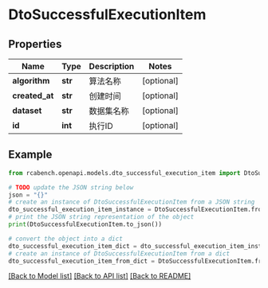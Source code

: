 # DtoSuccessfulExecutionItem


## Properties

Name | Type | Description | Notes
------------ | ------------- | ------------- | -------------
**algorithm** | **str** | 算法名称 | [optional] 
**created_at** | **str** | 创建时间 | [optional] 
**dataset** | **str** | 数据集名称 | [optional] 
**id** | **int** | 执行ID | [optional] 

## Example

```python
from rcabench.openapi.models.dto_successful_execution_item import DtoSuccessfulExecutionItem

# TODO update the JSON string below
json = "{}"
# create an instance of DtoSuccessfulExecutionItem from a JSON string
dto_successful_execution_item_instance = DtoSuccessfulExecutionItem.from_json(json)
# print the JSON string representation of the object
print(DtoSuccessfulExecutionItem.to_json())

# convert the object into a dict
dto_successful_execution_item_dict = dto_successful_execution_item_instance.to_dict()
# create an instance of DtoSuccessfulExecutionItem from a dict
dto_successful_execution_item_from_dict = DtoSuccessfulExecutionItem.from_dict(dto_successful_execution_item_dict)
```
[[Back to Model list]](../README.md#documentation-for-models) [[Back to API list]](../README.md#documentation-for-api-endpoints) [[Back to README]](../README.md)


